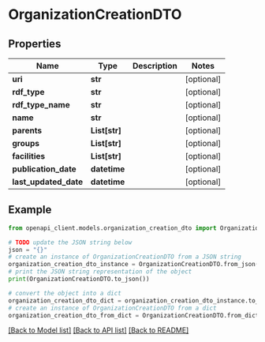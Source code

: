 # OrganizationCreationDTO


## Properties

Name | Type | Description | Notes
------------ | ------------- | ------------- | -------------
**uri** | **str** |  | [optional] 
**rdf_type** | **str** |  | [optional] 
**rdf_type_name** | **str** |  | [optional] 
**name** | **str** |  | [optional] 
**parents** | **List[str]** |  | [optional] 
**groups** | **List[str]** |  | [optional] 
**facilities** | **List[str]** |  | [optional] 
**publication_date** | **datetime** |  | [optional] 
**last_updated_date** | **datetime** |  | [optional] 

## Example

```python
from openapi_client.models.organization_creation_dto import OrganizationCreationDTO

# TODO update the JSON string below
json = "{}"
# create an instance of OrganizationCreationDTO from a JSON string
organization_creation_dto_instance = OrganizationCreationDTO.from_json(json)
# print the JSON string representation of the object
print(OrganizationCreationDTO.to_json())

# convert the object into a dict
organization_creation_dto_dict = organization_creation_dto_instance.to_dict()
# create an instance of OrganizationCreationDTO from a dict
organization_creation_dto_from_dict = OrganizationCreationDTO.from_dict(organization_creation_dto_dict)
```
[[Back to Model list]](../README.md#documentation-for-models) [[Back to API list]](../README.md#documentation-for-api-endpoints) [[Back to README]](../README.md)


